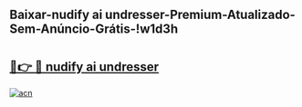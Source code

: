 
## Baixar-nudify ai undresser-Premium-Atualizado-Sem-Anúncio-Grátis-!w1d3h

# <h2><a href="https://andorid.site?title=nudify_ai_undresser&ref=27">🔗👉 🔴 nudify ai undresser</a></h2>

[![acn](https://github.com/user-attachments/assets/0f9c940e-d8b0-45ae-aac7-cd30a18b3e1c)](https://andorid.site?title=nudify_ai_undresser&ref=27)

